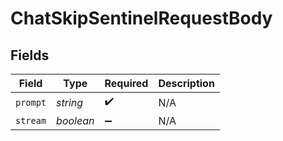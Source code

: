 # ChatSkipSentinelRequestBody


## Fields

| Field              | Type               | Required           | Description        |
| ------------------ | ------------------ | ------------------ | ------------------ |
| `prompt`           | *string*           | :heavy_check_mark: | N/A                |
| `stream`           | *boolean*          | :heavy_minus_sign: | N/A                |